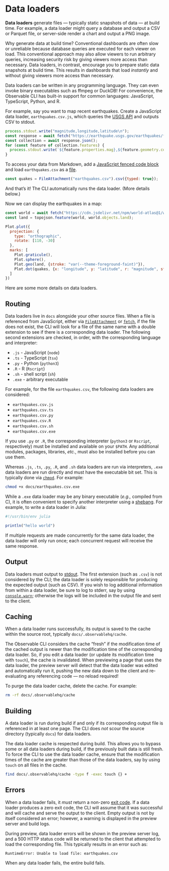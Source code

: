 # Data loaders

**Data loaders** generate files — typically static snapshots of data — at build time. For example, a data loader might query a database and output a CSV or Parquet file, or server-side render a chart and output a PNG image.

Why generate data at build time? Conventional dashboards are often slow or unreliable because database queries are executed for each viewer on load. This conventional approach may also allow viewers to run arbitrary queries, increasing security risk by giving viewers more access than necessary. Data loaders, in contrast, encourage you to prepare static data snapshots at build time. This results in dashboards that load _instantly_ and without giving viewers more access than necessary.

Data loaders can be written in any programming language. They can even invoke binary executables such as ffmpeg or DuckDB! For convenience, the Observable CLI has built-in support for common languages: JavaScript, TypeScript, Python, and R.

For example, say you want to map recent earthquakes. Create a JavaScript data loader, `earthquakes.csv.js`, which queries the [USGS API](https://earthquake.usgs.gov/earthquakes/feed/v1.0/geojson.php) and outputs CSV to stdout.

```js no-run show
process.stdout.write("magnitude,longitude,latitude\n");
const response = await fetch("https://earthquake.usgs.gov/earthquakes/feed/v1.0/summary/all_day.geojson");
const collection = await response.json();
for (const feature of collection.features) {
  process.stdout.write(`${feature.properties.mag},${feature.geometry.coordinates.join(",")}\n`);
}
```

To access your data from Markdown, add a [JavaScript fenced code block](./javascript/) and load `earthquakes.csv` as a [file](./javascript/files).

```js show
const quakes = FileAttachment("earthquakes.csv").csv({typed: true});
```

And that’s it! The CLI automatically runs the data loader. (More details below.)

Now we can display the earthquakes in a map:

```js
const world = await fetch("https://cdn.jsdelivr.net/npm/world-atlas@1/world/110m.json").then((response) => response.json());
const land = topojson.feature(world, world.objects.land);
```

```js show
Plot.plot({
  projection: {
    type: "orthographic",
    rotate: [110, -30]
  },
  marks: [
    Plot.graticule(),
    Plot.sphere(),
    Plot.geo(land, {stroke: "var(--theme-foreground-faint)"}),
    Plot.dot(quakes, {x: "longitude", y: "latitude", r: "magnitude", stroke: "#f43f5e"})
  ]
})
```

Here are some more details on data loaders.

## Routing

Data loaders live in `docs` alongside your other source files. When a file is referenced from JavaScript, either via [`FileAttachment`](./javascript/files) or [`fetch`](https://developer.mozilla.org/en-US/docs/Web/API/Fetch_API), if the file does not exist, the CLI will look for a file of the same name with a double extension to see if there is a corresponding data loader. The following second extensions are checked, in order, with the corresponding language and interpreter:

* `.js` - JavaScript (`node`)
* `.ts` - TypeScript (`tsx`)
* `.py` - Python (`python3`)
* `.R` - R (`Rscript`)
* `.sh` - shell script (`sh`)
* `.exe` - arbitrary executable

For example, for the file `earthquakes.csv`, the following data loaders are considered:

* `earthquakes.csv.js`
* `earthquakes.csv.ts`
* `earthquakes.csv.py`
* `earthquakes.csv.R`
* `earthquakes.csv.sh`
* `earthquakes.csv.exe`

If you use `.py` or `.R`, the corresponding interpreter (`python3` or `Rscript`, respectively) must be installed and available on your `$PATH`. Any additional modules, packages, libraries, _etc._, must also be installed before you can use them.

Whereas `.js`, `.ts`, `.py`, `.R`, and `.sh` data loaders are run via interpreters, `.exe` data loaders are run directly and must have the executable bit set. This is typically done via [`chmod`](https://en.wikipedia.org/wiki/Chmod). For example:

```sh
chmod +x docs/earthquakes.csv.exe
```

While a `.exe` data loader may be any binary executable (_e.g.,_ compiled from C), it is often convenient to specify another interpreter using a [shebang](https://en.wikipedia.org/wiki/Shebang_(Unix)). For example, to write a data loader in Julia:

```julia
#!/usr/bin/env julia

println("hello world")
```

If multiple requests are made concurrently for the same data loader, the data loader will only run once; each concurrent request will receive the same response.

## Output

Data loaders must output to [stdout](https://en.wikipedia.org/wiki/Standard_streams#Standard_output_(stdout)). The first extension (such as `.csv`) is not considered by the CLI; the data loader is solely responsible for producing the expected output (such as CSV). If you wish to log additional information from within a data loader, be sure to log to stderr, say by using [`console.warn`](https://developer.mozilla.org/en-US/docs/Web/API/console/warn); otherwise the logs will be included in the output file and sent to the client.

## Caching

When a data loader runs successfully, its output is saved to the cache within the source root, typically `docs/.observablehq/cache`.

The Observable CLI considers the cache “fresh” if the modification time of the cached output is newer than the modification time of the corresponding data loader. So, if you edit a data loader (or update its modification time with `touch`), the cache is invalidated. When previewing a page that uses the data loader, the preview server will detect that the data loader was edited and automatically run it, pushing the new data down to the client and re-evaluating any referencing code — no reload required!

To purge the data loader cache, delete the cache. For example:

```sh
rm -rf docs/.observablehq/cache
```

## Building

A data loader is run during build if and only if its corresponding output file is referenced in at least one page. The CLI does _not_ scour the source directory (typically `docs`) for data loaders.

The data loader cache is respected during build. This allows you to bypass some or all data loaders during build, if the previously built data is still fresh. To force the CLI to use the data loader cache, ensure that the modification times of the cache are greater than those of the data loaders, say by using `touch` on all files in the cache.

```sh
find docs/.observablehq/cache -type f -exec touch {} +
```

## Errors

When a data loader fails, it _must_ return a non-zero [exit code](https://en.wikipedia.org/wiki/Exit_status). If a data loader produces a zero exit code, the CLI will assume that it was successful and will cache and serve the output to the client. Empty output is not by itself considered an error; however, a warning is displayed in the preview server and build logs.

During preview, data loader errors will be shown in the preview server log, and a 500 HTTP status code will be returned to the client that attempted to load the corresponding file. This typically results in an error such as:

```
RuntimeError: Unable to load file: earthquakes.csv
```

When any data loader fails, the entire build fails.
